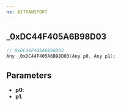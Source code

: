 ```yaml
---
ns: AITRANSPORT
---
```

## _0xDC44F405A6B98D03

```c
// 0xDC44F405A6B98D03
Any _0xDC44F405A6B98D03(Any p0, Any p1);
```

## Parameters
* **p0**:
* **p1**:
